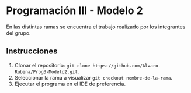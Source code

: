 # Programación III - Modelo 2

En las distintas ramas se encuentra el trabajo realizado por los integrantes del grupo.

## Instrucciones

1) Clonar el repositorio: ``git clone https://github.com/Alvaro-Rubina/Prog3-Modelo2.git``.
2) Seleccionar la rama a visualizar ``git checkout nombre-de-la-rama``.
3) Ejecutar el programa en el IDE de preferencia.
